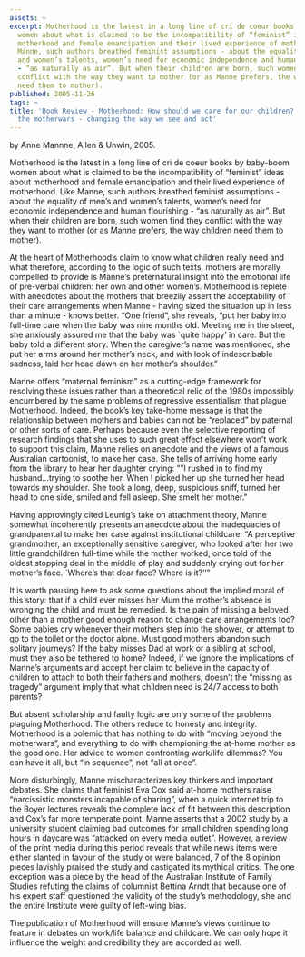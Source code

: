 ```yaml
---
assets: ~
excerpt: Motherhood is the latest in a long line of cri de coeur books by baby-boom
  women about what is claimed to be the incompatibility of “feminist” ideas about
  motherhood and female emancipation and their lived experience of motherhood. Like
  Manne, such authors breathed feminist assumptions - about the equality of men’s
  and women’s talents, women’s need for economic independence and human flourishing
  - “as naturally as air”. But when their children are born, such women find they
  conflict with the way they want to mother (or as Manne prefers, the way children
  need them to mother).
published: 2005-11-26
tags: ~
title: 'Book Review - Motherhood: How should we care for our children? Moving beyond
  the motherwars - changing the way we see and act'
---
```

by Anne Mannne, Allen & Unwin, 2005.

Motherhood is the latest in a long line of cri de coeur books by
baby-boom women about what is claimed to be the incompatibility of
“feminist” ideas about motherhood and female emancipation and their
lived experience of motherhood. Like Manne, such authors breathed
feminist assumptions - about the equality of men’s and women’s talents,
women’s need for economic independence and human flourishing - “as
naturally as air”. But when their children are born, such women find
they conflict with the way they want to mother (or as Manne prefers, the
way children need them to mother).

At the heart of Motherhood’s claim to know what children really need and
what therefore, according to the logic of such texts, mothers are
morally compelled to provide is Manne’s preternatural insight into the
emotional life of pre-verbal children: her own and other women’s.
Motherhood is replete with anecdotes about the mothers that breezily
assert the acceptability of their care arrangements when Manne - having
sized the situation up in less than a minute - knows better. “One
friend”, she reveals, “put her baby into full-time care when the baby
was nine months old. Meeting me in the street, she anxiously assured me
that the baby was \`quite happy’ in care. But the baby told a different
story. When the caregiver’s name was mentioned, she put her arms around
her mother’s neck, and with look of indescribable sadness, laid her head
down on her mother’s shoulder.”

Manne offers “maternal feminism” as a cutting-edge framework for
resolving these issues rather than a theoretical relic of the 1980s
impossibly encumbered by the same problems of regressive essentialism
that plague Motherhood. Indeed, the book’s key take-home message is that
the relationship between mothers and babies can not be “replaced” by
paternal or other sorts of care. Perhaps because even the selective
reporting of research findings that she uses to such great effect
elsewhere won’t work to support this claim, Manne relies on anecdote and
the views of a famous Australian cartoonist, to make her case. She tells
of arriving home early from the library to hear her daughter crying: “”I
rushed in to find my husband…trying to soothe her. When I picked her up
she turned her head towards my shoulder. She took a long, deep,
suspicious sniff, turned her head to one side, smiled and fell asleep.
She smelt her mother."

Having approvingly cited Leunig’s take on attachment theory, Manne
somewhat incoherently presents an anecdote about the inadequacies of
grandparental to make her case against institutional childcare: “A
perceptive grandmother, an exceptionally sensitive caregiver, who looked
after her two little grandchildren full-time while the mother worked,
once told of the oldest stopping deal in the middle of play and suddenly
crying out for her mother’s face. \`Where’s that dear face? Where is
it?’’”

It is worth pausing here to ask some questions about the implied moral
of this story: that if a child ever misses her Mum the mother’s absence
is wronging the child and must be remedied. Is the pain of missing a
beloved other than a mother good enough reason to change care
arrangements too? Some babies cry whenever their mothers step into the
shower, or attempt to go to the toilet or the doctor alone. Must good
mothers abandon such solitary journeys? If the baby misses Dad at work
or a sibling at school, must they also be tethered to home? Indeed, if
we ignore the implications of Manne’s arguments and accept her claim to
believe in the capacity of children to attach to both their fathers and
mothers, doesn’t the “missing as tragedy” argument imply that what
children need is 24/7 access to both parents?

But absent scholarship and faulty logic are only some of the problems
plaguing Motherhood. The others reduce to honesty and integrity.
Motherhood is a polemic that has nothing to do with “moving beyond the
motherwars”, and everything to do with championing the at-home mother as
the good one. Her advice to women confronting work/life dilemmas? You
can have it all, but “in sequence”, not “all at once”.

More disturbingly, Manne mischaracterizes key thinkers and important
debates. She claims that feminist Eva Cox said at-home mothers raise
“narcissistic monsters incapable of sharing”, when a quick internet trip
to the Boyer lectures reveals the complete lack of fit between this
description and Cox’s far more temperate point. Manne asserts that a
2002 study by a university student claiming bad outcomes for small
children spending long hours in daycare was “attacked on every media
outlet”. However, a review of the print media during this period reveals
that while news items were either slanted in favour of the study or were
balanced, 7 of the 8 opinion pieces lavishly praised the study and
castigated its mythical critics. The one exception was a piece by the
head of the Australian Institute of Family Studies refuting the claims
of columnist Bettina Arndt that because one of his expert staff
questioned the validity of the study’s methodology, she and the entire
Institute were guilty of left-wing bias.

The publication of Motherhood will ensure Manne’s views continue to
feature in debates on work/life balance and childcare. We can only hope
it influence the weight and credibility they are accorded as well.